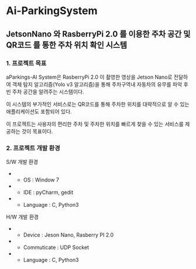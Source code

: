 # Ai-ParkingSystem
## JetsonNano 와 RasberryPi 2.0 를 이용한 주차 공간 및 QR코드 를 통한 주차 위치 확인 시스템

### 1. 프로젝트 목표
aParkings-AI System은 RasberryPi 2.0 이 촬영한 영상을 Jetson Nano로 전달하여 객체 탐지 알고리즘(Yolo v3 알고리즘)을 통해 주차구역내 자동차의 유무를 파악 후 빈 주차 공간을 알려주는 시스템이다. 

이 시스템의 부가적인 서비스로는 QR코드를 통해 주차한 위치를 대략적으로 알 수 있는 애플리케이션도 포함되어 있다. 

이 프로젝트는 사용자의 편리한 주차 및 주차한 위치를 빠르게 찾을 수 있는 서비스를 제공하는 것이 목표이다.

### 2. 프로젝트 개발 환경<br />



S/W 개발 환경
* - OS : Window 7
* - IDE : pyCharm, gedit
* - Language : C, Python3<br />



H/W 개발 환경
* - Device : Jeson Nano, Rasberry PI 2.0
* - Commuticate : UDP Socket
* - Language : C, Python3<br /> 




